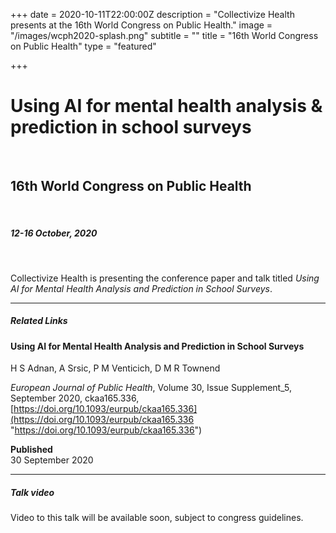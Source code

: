 +++
date = 2020-10-11T22:00:00Z
description = "Collectivize Health presents at the 16th World Congress on Public Health."
image = "/images/wcph2020-splash.png"
subtitle = ""
title = "16th World Congress on Public Health"
type = "featured"

+++
# Using AI for mental health analysis & prediction in school surveys

<br>

## 16th World Congress on Public Health

<br>

##### 12-16 October, 2020

<br>

Collectivize Health is presenting the conference paper and talk titled _Using AI for Mental Health Analysis and Prediction in School Surveys_.

<hr>

##### Related Links

#### Using AI for Mental Health Analysis and Prediction in School Surveys

H S Adnan, A Srsic, P M Venticich, D M R Townend

_European Journal of Public Health_, Volume 30, Issue Supplement_5, September 2020, ckaa165.336, [https://doi.org/10.1093/eurpub/ckaa165.336](https://doi.org/10.1093/eurpub/ckaa165.336 "https://doi.org/10.1093/eurpub/ckaa165.336")

**Published**  
30 September 2020

<hr>

##### Talk video

Video to this talk will be available soon, subject to congress guidelines.